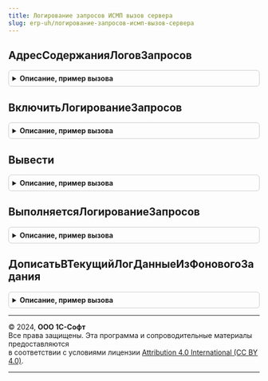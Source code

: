 ```yaml
---
title: Логирование запросов ИСМП вызов сервера
slug: erp-uh/логирование-запросов-исмп-вызов-сервера
---
```



## АдресСодержанияЛоговЗапросов
<details style="margin: 1em 0; padding: 0.5em; border: 1px solid #ccc; border-radius: 6px;">

<summary style="font-weight: bold; cursor: pointer;">Описание, пример вызова</summary>

```bsl

// Получает содержимое текущего лога запросов и помещает во временной хранилище.
//
// Параметры:
// 	УникальныйИдентификаторФормы - УникальныйИдентификатор - Уникальный идентификатор формы.
// Возвращаемое значение:
// 	Строка - Адрес содержания лога во временном хранилище.
Функция АдресСодержанияЛоговЗапросов(УникальныйИдентификаторФормы) Экспорт
```

Пример вызова
```bsl
Результат = ЛогированиеЗапросовИСМПВызовСервера.АдресСодержанияЛоговЗапросов(УникальныйИдентификаторФормы) 
```
</details>

## ВключитьЛогированиеЗапросов
<details style="margin: 1em 0; padding: 0.5em; border: 1px solid #ccc; border-radius: 6px;">

<summary style="font-weight: bold; cursor: pointer;">Описание, пример вызова</summary>

```bsl

// см. ЛогированиеЗапросовИС.ВключитьЛогированиеЗапросов
Процедура ВключитьЛогированиеЗапросов(ЗаписыватьСекунд = 300, НовыйЛог = Ложь) Экспорт
```

Пример вызова
```bsl
ЛогированиеЗапросовИСМПВызовСервера.ВключитьЛогированиеЗапросов(ЗаписыватьСекунд, НовыйЛог);
```
</details>

## Вывести
<details style="margin: 1em 0; padding: 0.5em; border: 1px solid #ccc; border-radius: 6px;">

<summary style="font-weight: bold; cursor: pointer;">Описание, пример вызова</summary>

```bsl

// Выводит содержимое в лог запросов.
//
// Параметры:
//  ТекстДляВывода            - Строка - Текст для вывода в лог
//  Штрихкод                  - Неопределено, Массив из Структура - список данных штрихкодов для вывода в лог
//  РезультатРазбораШтрихКода - Неопределено, Массив Из Структура - даннные разбора штрихкода для вывода в лог
Процедура Вывести(ТекстДляВывода, Штрихкод = Неопределено, РезультатРазбораШтрихКода = Неопределено) Экспорт
```

Пример вызова
```bsl
ЛогированиеЗапросовИСМПВызовСервера.Вывести(ТекстДляВывода, Штрихкод, РезультатРазбораШтрихКода);
```
</details>

## ВыполняетсяЛогированиеЗапросов
<details style="margin: 1em 0; padding: 0.5em; border: 1px solid #ccc; border-radius: 6px;">

<summary style="font-weight: bold; cursor: pointer;">Описание, пример вызова</summary>

```bsl

// см. ЛогированиеЗапросовИС.ВыполняетсяЛогированиеЗапросов
Функция ВыполняетсяЛогированиеЗапросов() Экспорт
```

Пример вызова
```bsl
Результат = ЛогированиеЗапросовИСМПВызовСервера.ВыполняетсяЛогированиеЗапросов() 
```
</details>

## ДописатьВТекущийЛогДанныеИзФоновогоЗадания
<details style="margin: 1em 0; padding: 0.5em; border: 1px solid #ccc; border-radius: 6px;">

<summary style="font-weight: bold; cursor: pointer;">Описание, пример вызова</summary>

```bsl

Процедура ДописатьВТекущийЛогДанныеИзФоновогоЗадания(ДанныеОтвета) Экспорт
```

Пример вызова
```bsl
ЛогированиеЗапросовИСМПВызовСервера.ДописатьВТекущийЛогДанныеИзФоновогоЗадания(ДанныеОтвета) 
```
</details>

---

© 2024, **ООО 1С-Софт**  
Все права защищены. Эта программа и сопроводительные материалы предоставляются  
в соответствии с условиями лицензии [Attribution 4.0 International (CC BY 4.0)](https://creativecommons.org/licenses/by/4.0/legalcode).

---
